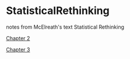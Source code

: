 # StatisticalRethinking
notes from McElreath's text Statistical Rethinking

[Chapter 2](https://dkillian.github.io/StatisticalRethinking/scripts/rethinking_ch2.html)

[Chapter 3](https://dkillian.github.io/StatisticalRethinking/scripts/rethinking_ch3.html)


